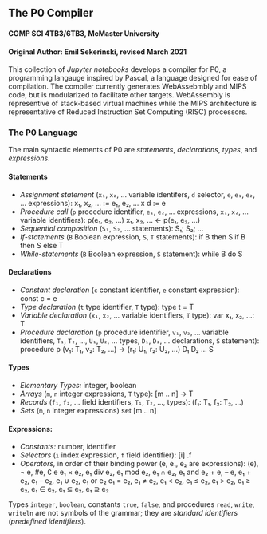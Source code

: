 ## The P0 Compiler
#### COMP SCI 4TB3/6TB3, McMaster University
#### Original Author: Emil Sekerinski, revised March 2021

This collection of _Jupyter notebooks_ develops a compiler for P0, a programming langauge inspired by Pascal, a language designed for ease of compilation. The compiler currently generates WebAssebmbly and MIPS code, but is modularized to facilitate other targets. WebAssembly is representive of stack-based virtual machines while the MIPS architecture is representative of Reduced Instruction Set Computing (RISC) processors.

### The P0 Language
The main syntactic elements of P0 are *statements*, *declarations*, *types*, and *expressions*.

#### Statements
* _Assignment statement_ (`x₁`, `x₂`, … variable identifers, `d` selector, `e`, `e₁`, `e₂`, … expressions):
      x₁, x₂, … := e₁, e₂, …
      x d := e
* _Procedure call_ (`p` procedure identifier, `e₁`, `e₂`, … expressions, `x₁`, `x₂`, … variable identifiers):
      p(e₁, e₂, …)
      x₁, x₂, … ← p(e₁, e₂, …)
* _Sequential composition_ (`S₁`, `S₂`, … statements):
      S₁; S₂; …
* _If-statements_ (`B` Boolean expression, `S`, `T` statements):
	  if B then S
      if B then S else T
* _While-statements_ (`B` Boolean expression, `S` statement):
      while B do S

#### Declarations
* _Constant declaration_ (`c` constant identifier, `e` constant expression):
      const c =  e
* _Type declaration_ (`t` type identifier, `T` type):
      type t = T
* _Variable declaration_ (`x₁`, `x₂`, … variable identifiers, `T` type):
      var x₁, x₂, …: T
* _Procedure declaration_ (`p` procedure identifier, `v₁`, `v₂`, … variable identifiers, `T₁`, `T₂`, …, `U₁`, `U₂`, … types, `D₁`, `D₂`, … declarations, `S` statement):
      procedure p (v₁: T₁, v₂: T₂, …) → (r₁: U₁, r₂: U₂, …)
          D₁
          D₂
          …
              S

#### Types
* _Elementary Types:_
      integer, boolean
* _Arrays_ (`m`, `n` integer expressions, `T` type):
      [m .. n] → T
* _Records_ (`f₁`, `f₂`, … field identifiers, `T₁`, `T₂`, …, types):
      (f₁: T₁, f₂: T₂, …)
* _Sets_ (`m`, `n` integer expressions)
      set [m .. n]

#### Expressions:
* _Constants:_
	  number, identifier
* _Selectors_ (`i` index expression, `f` field identifier):
      [i]
      .f
* _Operators,_ in order of their binding power (e, e₁, e₂ are expressions):
	  (e), ¬ e, #e, ∁ e
      e₁ × e₂, e₁ div e₂, e₁ mod e₂, e₁ ∩ e₂, e₁ and e₂
      + e, – e, e₁ + e₂, e₁ – e₂, e₁ ∪ e₂, e₁ or e₂
      e₁ = e₂, e₁ ≠ e₂, e₁ < e₂, e₁ ≤ e₂, e₁ > e₂, e₁ ≥ e₂, e₁ ∈ e₂, e₁ ⊆ e₂, e₁ ⊇ e₂

Types `integer`, `boolean`, constants `true`, `false`, and procedures `read`, `write`, `writeln` are not symbols of the grammar; they are _standard identifiers_ (*predefined identifiers*).


